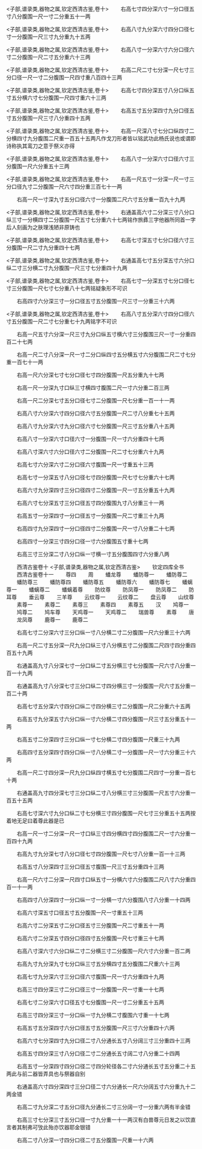 <!-- { "loadSidebar": true } -->
<子部,谱录类,器物之属,钦定西清古鉴,卷十>
　　右高七寸四分深六寸一分口径五寸八分腹围一尺一寸二分重五十一两

<子部,谱录类,器物之属,钦定西清古鉴,卷十>
　　右高八寸九分深六寸四分口径七寸一分腹围一尺三寸九分重九十五两

<子部,谱录类,器物之属,钦定西清古鉴,卷十>
　　右高八寸一分深六寸六分口径六寸二分腹围一尺二寸五分重六十三两

<子部,谱录类,器物之属,钦定西清古鉴,卷十>
　　右高二尺二寸七分深一尺七寸三分口径一尺一寸二分腹围一尺四寸重八百四十三两

<子部,谱录类,器物之属,钦定西清古鉴,卷十>
　　右高七寸四分深五寸八分口纵五寸五分横六寸七分腹围一尺四寸重六十三两

<子部,谱录类,器物之属,钦定西清古鉴,卷十>
　　右高五寸五分深四寸九分口径五寸五分腹围一尺三寸八分重四十五两

<子部,谱录类,器物之属,钦定西清古鉴,卷十>
　　右高一尺深八寸七分口纵四寸二分横四寸九分腹围二尺重一百五十五两凡作戈刀形者皆以铭武功此杨氏说也或谓即诗称执其鸾刀之意于祭义亦得

<子部,谱录类,器物之属,钦定西清古鉴,卷十>
　　右高八寸一分深六寸口径六寸三分腹围一尺六分重五十三两

<子部,谱录类,器物之属,钦定西清古鉴,卷十>
　　右高一尺五寸一分深一尺一寸三分口径九寸二分腹围一尺六寸四分重三百七十一两



　　右高一尺一寸深九寸五分口径六寸一分腹围二尺六寸五分重一百九十九两

<子部,谱录类,器物之属,钦定西清古鉴,卷十>
　　右通盖高六寸二分深三寸八分口纵三寸一分横四寸二分腹围一尺五寸七分重六十七两铭作旅彞三字他器所同首一字后人刻画为之肤理浅陋非原铸也

<子部,谱录类,器物之属,钦定西清古鉴,卷十>
　　右高七寸深五寸七分口径六寸三分腹围一尺二寸九分重四十七两

<子部,谱录类,器物之属,钦定西清古鉴,卷十>
　　右通盖高七寸五分深五寸六分口纵二寸三分横二寸九分腹围一尺三寸七分重四十九两

<子部,谱录类,器物之属,钦定西清古鉴,卷十>
　　右高七寸一分深五寸七分口径七寸三分腹围一尺七寸七分重八十七两铭疑象形不可识



　　右高四寸六分深三寸一分口径五寸五分腹围一尺三寸一分重三十六两

<子部,谱录类,器物之属,钦定西清古鉴,卷十>
　　右高八寸五分深六寸四分口径六寸五分腹围一尺二寸七分重七十九两铭字不可识



　　右高一尺五寸六分深一尺三寸九分口纵五寸横六寸三分腹围三尺一寸一分重四百二十七两

　　右高一尺二寸八分深一尺一寸二分口纵四寸五分横五寸六分腹围二尺二寸七分重一百七十一两

　　右高一尺六分深七寸七分口径七寸四分腹围一尺五分重九十七两

　　右高一尺一分深九寸口纵三寸横四寸腹围二尺一寸六分重二百三两

　　右高一尺二分深七寸五分口径七寸二分腹围一尺七分重一百一十一两

　　右高八寸六分深六寸四分口径六寸五分腹围一尺二寸八分重七十五两

　　右高八寸九分深六寸九分口径六寸七分腹围一尺三寸五分重八十五两

　　右高八寸一分深六寸口径六寸一分腹围一尺一寸六分重四十七两

　　右高八寸深六寸六分口径六寸二分腹围一尺二寸七分重六十九两

　　右高七寸六分深六寸二分口径六寸腹围一尺一寸重五十三两

　　右高七寸一分深五寸八分口径七寸四分腹围一尺七寸七分重六十七两

　　右高六寸九分深四寸三分口径四寸二分腹围一尺一寸五分重五十九两

　　右高六寸七分深五寸三分口径五寸四分腹围九寸八分重三十一两

　　右高五寸一分深四寸一分口径五寸一分腹围一尺二寸重三十九两

　　右高四寸九分深四寸一分口径四寸二分腹围一尺一寸八分重二十七两

　　右高四寸一分深三寸四分口径一寸六分腹围五寸重十七两

　　右高三寸三分深二寸八分口纵一寸横一寸五分腹围四寸六分重八两

　　西清古鉴卷十
<子部,谱录类,器物之属,钦定西清古鉴>
　　钦定四库全书
　　西清古鉴卷十一
　　尊四
　　周
　　蟠龙尊
　　蟠防尊一
　　蟠防尊二
　　蟠防尊三
　　蟠防尊四
　　蟠防尊五
　　蟠防尊六
　　蟠防尊七
　　蟠螭尊一
　　蟠螭尊二
　　蟠螭着尊
　　防纹尊
　　防凤尊一
　　防凤尊二
　　防耳尊
　　垂云尊
　　三羊尊
　　云纹尊一
　　云纹尊二
　　盘云尊
　　山纹尊
　　素尊一
　　素尊二
　　素尊三
　　素尊四
　　素尊五
　　汉
　　鸠尊一
　　鸠尊二
　　鸠车尊
　　天鸡尊一
　　天鸡尊二
　　瑞兽尊
　　素尊
　　唐
　　龙凤尊
　　鹿尊一
　　鹿尊二

　　右高七寸二分深六寸三分口纵一寸八分横二寸二分腹围一尺六分重三十六两

　　右高一尺二寸五分深一尺九分口纵三寸八分横五寸二分腹围二尺四寸四分重四百五十九两

　　右通盖高九寸八分深七寸一分口纵二寸五分横三寸七分腹围一尺六寸八分重一百一十九两

　　右通盖高九寸八分深七寸三分口纵二寸四分横三寸一分腹围一尺六寸五分重一百二十两

　　右高七寸五分深六寸四分口纵二寸四分横三寸二分腹围一尺二分重六十五两

　　右高五寸九分深五寸六分口纵一寸六分横二寸四分腹围一尺三寸五分重五十一两

　　右高五寸二分深四寸三分口纵一寸七分横二寸四分腹围一尺重三十九两

　　右高四寸五分深四寸四分口纵一寸八分横二寸一分腹围一尺一寸六分重三十六两

　　右高一尺二寸四分深一尺九分口纵四寸横五寸七分腹围二尺四寸一分重一百七十两

　　右通盖高九寸四分深七寸三分口纵二寸八分横三寸三分腹围一尺五寸六分重一百五十五两

　　右高七寸深六寸九分口纵二寸七分横三寸四分腹围一尺七寸三分重五十五两按着地无足曰着尊此器是已

　　右高一尺一寸二分深一尺一寸口纵三寸四分横四寸四分腹围二尺一寸六分重一百四十九两

　　右高九寸九分深七寸八分口径七寸四分腹围一尺七寸八分重一百一十三两

　　右高五寸八分深四寸三分口径五寸腹围一尺三寸五分重四十三两

　　右高一尺六寸二分深一尺四寸口纵五寸一分横六寸六分腹围二尺八寸六分重四百一十一两

　　右高四寸八分深四寸一分口纵一寸一分横一寸六分腹围八寸八分重一十四两

　　右高六寸深五寸口径五寸五分腹围一尺一寸重五十三两

　　右高六寸二分深五寸二分口径五寸三分腹围一尺二寸重五十一两

　　右高六寸二分深五寸四分口径四寸五分腹围一尺七寸重三十七两

　　右高八寸深六寸六分口纵二寸二分横三寸二分腹围一尺六寸六分重一百二两

　　右高九寸九分深九寸七分口纵三寸五分横四寸五分腹围二尺重六十三两

　　右高七寸九分深六寸三分口径六寸腹围一尺一寸六分重四十九两

　　右高三寸四分深三寸二分口径三寸一分腹围一尺一寸重一十七两

　　右高七寸二分深六寸口径五寸七分腹围一尺一寸二分重五十五两

　　右高三寸四分深三寸一分口纵一寸九分横二寸腹围六寸重一十七两

　　右高五寸五分深四寸六分口径五寸五分腹围一尺三寸六分重四十六两

　　右高六寸七分深四寸九分口径二寸八分通长五寸八分阔三寸三分重四十三两

　　右高五寸四分深三寸八分口径二寸二分通长五寸阔二寸八分重二十四两

　　右高五寸一分深四寸四分口径二寸四分轮径各二寸六分通长五寸五分重二十五两此与前二器皆弄具也与祭器自别

　　右通盖高六寸四分深四寸三分口径二寸六分通长一尺六分阔五寸六分重九十二两金错

　　右高二寸九分深二寸五分口径九分通长二寸三分阔一寸一分重六两有半金错

　　右高三寸七分深三寸五分口径一寸九分重一十一两汉有白兽尊元日发之以饮直言者其制弗可攷此殆亦饮器耶金银错

　　右高二寸八分深一寸四分口径二寸五分腹围一尺重一十六两

